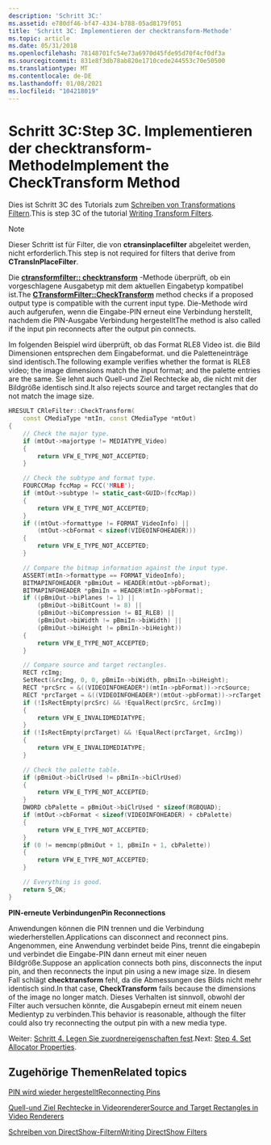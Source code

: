 ```yaml
---
description: 'Schritt 3C:'
ms.assetid: e780df46-bf47-4334-b788-05ad8179f051
title: 'Schritt 3C: Implementieren der checktransform-Methode'
ms.topic: article
ms.date: 05/31/2018
ms.openlocfilehash: 78148701fc54e73a6970d45fde95d70f4cf0df3a
ms.sourcegitcommit: 831e8f3db78ab820e1710cede244553c70e50500
ms.translationtype: MT
ms.contentlocale: de-DE
ms.lasthandoff: 01/08/2021
ms.locfileid: "104218019"
---
```

# <a name="step-3c-implement-the-checktransform-method"></a><span data-ttu-id="bd669-104">Schritt 3C:</span><span class="sxs-lookup"><span data-stu-id="bd669-104">Step 3C.</span></span> <span data-ttu-id="bd669-105">Implementieren der checktransform-Methode</span><span class="sxs-lookup"><span data-stu-id="bd669-105">Implement the CheckTransform Method</span></span>

<span data-ttu-id="bd669-106">Dies ist Schritt 3C des Tutorials zum [Schreiben von Transformations Filtern](writing-transform-filters.md).</span><span class="sxs-lookup"><span data-stu-id="bd669-106">This is step 3C of the tutorial [Writing Transform Filters](writing-transform-filters.md).</span></span>

> [!Note]  
> <span data-ttu-id="bd669-107">Dieser Schritt ist für Filter, die von **ctransinplacefilter** abgeleitet werden, nicht erforderlich.</span><span class="sxs-lookup"><span data-stu-id="bd669-107">This step is not required for filters that derive from **CTransInPlaceFilter**.</span></span>

 

<span data-ttu-id="bd669-108">Die [**ctransformfilter:: checktransform**](ctransformfilter-checktransform.md) -Methode überprüft, ob ein vorgeschlagene Ausgabetyp mit dem aktuellen Eingabetyp kompatibel ist.</span><span class="sxs-lookup"><span data-stu-id="bd669-108">The [**CTransformFilter::CheckTransform**](ctransformfilter-checktransform.md) method checks if a proposed output type is compatible with the current input type.</span></span> <span data-ttu-id="bd669-109">Die-Methode wird auch aufgerufen, wenn die Eingabe-PIN erneut eine Verbindung herstellt, nachdem die PIN-Ausgabe Verbindung hergestellt</span><span class="sxs-lookup"><span data-stu-id="bd669-109">The method is also called if the input pin reconnects after the output pin connects.</span></span>

<span data-ttu-id="bd669-110">Im folgenden Beispiel wird überprüft, ob das Format RLE8 Video ist. die Bild Dimensionen entsprechen dem Eingabeformat. und die Paletteneinträge sind identisch.</span><span class="sxs-lookup"><span data-stu-id="bd669-110">The following example verifies whether the format is RLE8 video; the image dimensions match the input format; and the palette entries are the same.</span></span> <span data-ttu-id="bd669-111">Sie lehnt auch Quell-und Ziel Rechtecke ab, die nicht mit der Bildgröße identisch sind.</span><span class="sxs-lookup"><span data-stu-id="bd669-111">It also rejects source and target rectangles that do not match the image size.</span></span>


```C++
HRESULT CRleFilter::CheckTransform(
    const CMediaType *mtIn, const CMediaType *mtOut)
{
    // Check the major type.
    if (mtOut->majortype != MEDIATYPE_Video)
    {
        return VFW_E_TYPE_NOT_ACCEPTED;
    }

    // Check the subtype and format type.
    FOURCCMap fccMap = FCC('MRLE'); 
    if (mtOut->subtype != static_cast<GUID>(fccMap))
    {
        return VFW_E_TYPE_NOT_ACCEPTED;
    }
    if ((mtOut->formattype != FORMAT_VideoInfo) || 
        (mtOut->cbFormat < sizeof(VIDEOINFOHEADER)))
    {
        return VFW_E_TYPE_NOT_ACCEPTED;
    }

    // Compare the bitmap information against the input type.
    ASSERT(mtIn->formattype == FORMAT_VideoInfo);
    BITMAPINFOHEADER *pBmiOut = HEADER(mtOut->pbFormat);
    BITMAPINFOHEADER *pBmiIn = HEADER(mtIn->pbFormat);
    if ((pBmiOut->biPlanes != 1) ||
        (pBmiOut->biBitCount != 8) ||
        (pBmiOut->biCompression != BI_RLE8) ||
        (pBmiOut->biWidth != pBmiIn->biWidth) ||
        (pBmiOut->biHeight != pBmiIn->biHeight))
    {
        return VFW_E_TYPE_NOT_ACCEPTED;
    }

    // Compare source and target rectangles.
    RECT rcImg;
    SetRect(&rcImg, 0, 0, pBmiIn->biWidth, pBmiIn->biHeight);
    RECT *prcSrc = &((VIDEOINFOHEADER*)(mtIn->pbFormat))->rcSource;
    RECT *prcTarget = &((VIDEOINFOHEADER*)(mtOut->pbFormat))->rcTarget;
    if (!IsRectEmpty(prcSrc) && !EqualRect(prcSrc, &rcImg))
    {
        return VFW_E_INVALIDMEDIATYPE;
    }
    if (!IsRectEmpty(prcTarget) && !EqualRect(prcTarget, &rcImg))
    {
        return VFW_E_INVALIDMEDIATYPE;
    }

    // Check the palette table.
    if (pBmiOut->biClrUsed != pBmiIn->biClrUsed)
    {
        return VFW_E_TYPE_NOT_ACCEPTED;
    }
    DWORD cbPalette = pBmiOut->biClrUsed * sizeof(RGBQUAD);
    if (mtOut->cbFormat < sizeof(VIDEOINFOHEADER) + cbPalette)
    {
        return VFW_E_TYPE_NOT_ACCEPTED;
    }
    if (0 != memcmp(pBmiOut + 1, pBmiIn + 1, cbPalette))
    {
        return VFW_E_TYPE_NOT_ACCEPTED;
    }

    // Everything is good.
    return S_OK;
}
```



<span data-ttu-id="bd669-112">**PIN-erneute Verbindungen**</span><span class="sxs-lookup"><span data-stu-id="bd669-112">**Pin Reconnections**</span></span>

<span data-ttu-id="bd669-113">Anwendungen können die PIN trennen und die Verbindung wiederherstellen.</span><span class="sxs-lookup"><span data-stu-id="bd669-113">Applications can disconnect and reconnect pins.</span></span> <span data-ttu-id="bd669-114">Angenommen, eine Anwendung verbindet beide Pins, trennt die eingabepin und verbindet die Eingabe-PIN dann erneut mit einer neuen Bildgröße.</span><span class="sxs-lookup"><span data-stu-id="bd669-114">Suppose an application connects both pins, disconnects the input pin, and then reconnects the input pin using a new image size.</span></span> <span data-ttu-id="bd669-115">In diesem Fall schlägt **checktransform** fehl, da die Abmessungen des Bilds nicht mehr identisch sind.</span><span class="sxs-lookup"><span data-stu-id="bd669-115">In that case, **CheckTransform** fails because the dimensions of the image no longer match.</span></span> <span data-ttu-id="bd669-116">Dieses Verhalten ist sinnvoll, obwohl der Filter auch versuchen könnte, die Ausgabepin erneut mit einem neuen Medientyp zu verbinden.</span><span class="sxs-lookup"><span data-stu-id="bd669-116">This behavior is reasonable, although the filter could also try reconnecting the output pin with a new media type.</span></span>

<span data-ttu-id="bd669-117">Weiter: [Schritt 4. Legen Sie zuordnereigenschaften fest](step-4--set-allocator-properties.md).</span><span class="sxs-lookup"><span data-stu-id="bd669-117">Next: [Step 4. Set Allocator Properties](step-4--set-allocator-properties.md).</span></span>

## <a name="related-topics"></a><span data-ttu-id="bd669-118">Zugehörige Themen</span><span class="sxs-lookup"><span data-stu-id="bd669-118">Related topics</span></span>

<dl> <dt>

[<span data-ttu-id="bd669-119">PIN wird wieder hergestellt</span><span class="sxs-lookup"><span data-stu-id="bd669-119">Reconnecting Pins</span></span>](reconnecting-pins.md)
</dt> <dt>

[<span data-ttu-id="bd669-120">Quell-und Ziel Rechtecke in Videorenderer</span><span class="sxs-lookup"><span data-stu-id="bd669-120">Source and Target Rectangles in Video Renderers</span></span>](source-and-target-rectangles-in-video-renderers.md)
</dt> <dt>

[<span data-ttu-id="bd669-121">Schreiben von DirectShow-Filtern</span><span class="sxs-lookup"><span data-stu-id="bd669-121">Writing DirectShow Filters</span></span>](writing-directshow-filters.md)
</dt> </dl>

 

 



